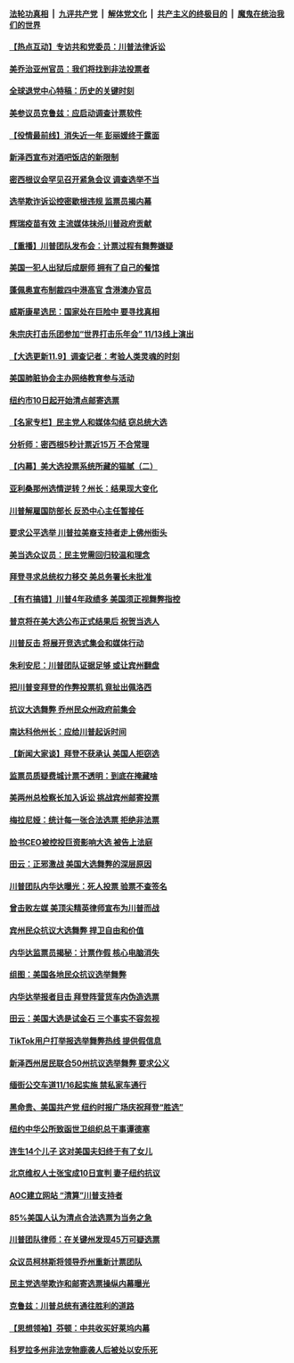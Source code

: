 

####  [法轮功真相](../../../../basic/blob/master/README.md?t=11100903) &nbsp;|&nbsp; [九评共产党](../../../../9ping.md/blob/master/README.md?t=11100903) &nbsp;|&nbsp; [解体党文化](../../../../jtdwh.md/blob/master/README.md?t=11100903)  &nbsp;|&nbsp; [共产主义的终极目的](../../../../gczydzjmd.md/blob/master/README.md?t=11100903) &nbsp;|&nbsp; [魔鬼在统治我们的世界](../../../../mgztzwmdsj.md/blob/master/README.md?t=11100903) 

#### [【热点互动】专访共和党委员：川普法律诉讼](../pages/nsc412/n12537140.md?t=11100903) 

#### [美乔治亚州官员：我们将找到非法投票者](../pages/nsc412/n12537355.md?t=11100903) 

#### [全球退党中心特稿：历史的关键时刻](../pages/nsc412/n12537150.md?t=11100903) 

#### [美参议员克鲁兹：应启动调查计票软件](../pages/nsc412/n12537069.md?t=11100903) 

#### [【役情最前线】消失近一年 彭丽媛终于露面](../pages/nsc412/n12537116.md?t=11100903) 

#### [新泽西宣布对酒吧饭店的新限制](../pages/nsc412/n12537313.md?t=11100903) 

#### [密西根议会罕见召开紧急会议 调查选举不当](../pages/nsc412/n12537147.md?t=11100903) 

#### [选举欺诈诉讼控密歇根违规 监票员揭内幕](../pages/nsc412/n12537293.md?t=11100903) 

#### [辉瑞疫苗有效 主流媒体抹杀川普政府贡献](../pages/nsc412/n12537240.md?t=11100903) 

#### [【重播】川普团队发布会：计票过程有舞弊嫌疑](../pages/nsc412/n12537230.md?t=11100903) 

#### [美国一犯人出狱后成厨师 拥有了自己的餐馆](../pages/nsc412/n12536368.md?t=11100903) 

#### [蓬佩奥宣布制裁四中港高官 含港澳办官员](../pages/nsc412/n12537153.md?t=11100903) 

#### [威斯康星选民：国家处在巨险中 要寻找真相](../pages/nsc412/n12536739.md?t=11100903) 

#### [朱宗庆打击乐团参加“世界打击乐年会” 11/13线上演出](../pages/nsc412/n12537213.md?t=11100903) 

#### [【大选更新11.9】调查记者：考验人类灵魂的时刻](../pages/nsc412/n12535884.md?t=11100903) 

#### [美国肺脏协会主办网络教育参与活动](../pages/nsc412/n12537164.md?t=11100903) 

#### [纽约市10日起开始清点邮寄选票](../pages/nsc412/n12537166.md?t=11100903) 

#### [【名家专栏】民主党人和媒体勾结 窃总统大选](../pages/nsc412/n12536392.md?t=11100903) 

#### [分析师：密西根5秒计票近15万 不合常理](../pages/nsc412/n12536974.md?t=11100903) 

#### [【内幕】美大选投票系统所藏的猫腻（二）](../pages/nsc412/n12536712.md?t=11100903) 

#### [亚利桑那州选情逆转？州长：结果现大变化](../pages/nsc412/n12536979.md?t=11100903) 

#### [川普解雇国防部长 反恐中心主任暂接任](../pages/nsc412/n12536697.md?t=11100903) 

#### [要求公平选举 川普拉美裔支持者走上佛州街头](../pages/nsc412/n12536927.md?t=11100903) 

#### [美当选众议员：民主党需回归较温和理念](../pages/nsc412/n12536928.md?t=11100903) 

#### [拜登寻求总统权力移交 美总务署长未批准](../pages/nsc412/n12536789.md?t=11100903) 

#### [【有冇搞错】川普4年政绩多 美国须正视舞弊指控](../pages/nsc412/n12536779.md?t=11100903) 

#### [普京将在美大选公布正式结果后 祝贺当选人](../pages/nsc412/n12536561.md?t=11100903) 

#### [川普反击 将展开竞选式集会和媒体行动](../pages/nsc412/n12536691.md?t=11100903) 

#### [朱利安尼：川普团队证据足够 或让宾州翻盘](../pages/nsc412/n12536615.md?t=11100903) 

#### [把川普变拜登的作弊投票机 竟扯出佩洛西](../pages/nsc412/n12536635.md?t=11100903) 

#### [抗议大选舞弊  乔州民众州政府前集会](../pages/nsc412/n12536609.md?t=11100903) 

#### [南达科他州长：应给川普起诉时间](../pages/nsc412/n12536313.md?t=11100903) 

#### [【新闻大家谈】拜登不获承认 美国人拒窃选](../pages/nsc412/n12536484.md?t=11100903) 

#### [监票员质疑费城计票不透明：到底在掩藏啥](../pages/nsc412/n12536444.md?t=11100903) 

#### [美两州总检察长加入诉讼 挑战宾州邮寄投票](../pages/nsc412/n12536365.md?t=11100903) 

#### [梅拉尼娅：统计每一张合法选票 拒绝非法票](../pages/nsc412/n12536198.md?t=11100903) 

#### [脸书CEO被控投巨资影响大选 被告上法庭](../pages/nsc412/n12536137.md?t=11100903) 

#### [田云：正邪激战 美国大选舞弊的深层原因](../pages/nsc412/n12533429.md?t=11100903) 

#### [川普团队内华达曝光：死人投票 验票不查签名](../pages/nsc412/n12536032.md?t=11100903) 

#### [曾击败左媒 美顶尖精英律师宣布为川普而战](../pages/nsc412/n12535137.md?t=11100903) 

#### [宾州民众抗议大选舞弊 捍卫自由和价值](../pages/nsc412/n12535305.md?t=11100903) 

#### [内华达监票员揭秘：计票作假 核心电脑消失](../pages/nsc412/n12535004.md?t=11100903) 

#### [组图：美国各地民众抗议选举舞弊](../pages/nsc412/n12535855.md?t=11100903) 

#### [内华达举报者目击 拜登阵营货车内伪造选票](../pages/nsc412/n12535794.md?t=11100903) 

#### [田云：美国大选是试金石 三个事实不容忽视](../pages/nsc412/n12535234.md?t=11100903) 

#### [TikTok用户打举报选举舞弊热线 提供假信息](../pages/nsc412/n12535589.md?t=11100903) 

#### [新泽西州居民联合50州抗议选举舞弊 要求公义](../pages/nsc412/n12535344.md?t=11100903) 

#### [缅街公交车道11/16起实施  禁私家车通行](../pages/nsc412/n12535332.md?t=11100903) 

#### [黑命贵、美国共产党   纽约时报广场庆祝拜登“胜选”](../pages/nsc412/n12534729.md?t=11100903) 

#### [纽约中华公所致函世卫组织总干事谭德塞](../pages/nsc412/n12534736.md?t=11100903) 

#### [连生14个儿子 这对美国夫妇终于有了女儿](../pages/nsc412/n12535217.md?t=11100903) 

#### [北京维权人士张宝成10日宣判 妻子纽约抗议](../pages/nsc412/n12535280.md?t=11100903) 

#### [AOC建立网站  “清算”川普支持者](../pages/nsc412/n12535338.md?t=11100903) 

#### [85%美国人认为清点合法选票为当务之急](../pages/nsc412/n12535233.md?t=11100903) 

#### [川普团队律师：在关键州发现45万可疑选票](../pages/nsc412/n12535116.md?t=11100903) 

#### [众议员柯林斯将领导乔州重新计票团队](../pages/nsc412/n12535107.md?t=11100903) 

#### [民主党选举欺诈和邮寄选票操纵内幕曝光](../pages/nsc412/n12535095.md?t=11100903) 

#### [克鲁兹：川普总统有通往胜利的道路](../pages/nsc412/n12535041.md?t=11100903) 

#### [【思想领袖】芬顿：中共收买好莱坞内幕](../pages/nsc412/n12458683.md?t=11100903) 

#### [科罗拉多州非法宠物鹿袭人后被处以安乐死](../pages/nsc412/n12534920.md?t=11100903) 

